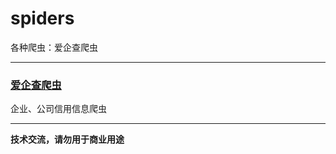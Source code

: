 # spiders
各种爬虫：爱企查爬虫
___

### [爱企查爬虫](https://github.com/datugou/spiders/blob/main/aiqicha)
企业、公司信用信息爬虫


___
**技术交流，请勿用于商业用途**
